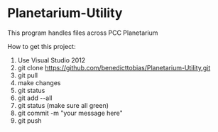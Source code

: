 # Planetarium-Utility
This program handles files across PCC Planetarium

How to get this project:
1. Use Visual Studio 2012
2. git clone https://github.com/benedicttobias/Planetarium-Utility.git
3. git pull
4. make changes
5. git status
6. git add --all
7. git status (make sure all green)
8. git commit -m "your message here"
9. git push


